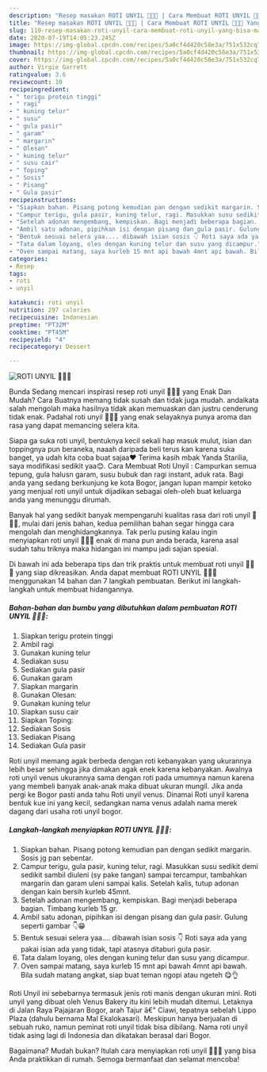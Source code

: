 ```yaml
---
description: "Resep masakan ROTI UNYIL 🥖🌭🥐 | Cara Membuat ROTI UNYIL 🥖🌭🥐 Yang Bisa Manjain Lidah"
title: "Resep masakan ROTI UNYIL 🥖🌭🥐 | Cara Membuat ROTI UNYIL 🥖🌭🥐 Yang Bisa Manjain Lidah"
slug: 119-resep-masakan-roti-unyil-cara-membuat-roti-unyil-yang-bisa-manjain-lidah
date: 2020-07-19T14:05:23.245Z
image: https://img-global.cpcdn.com/recipes/5a0cf4d420c58e3a/751x532cq70/roti-unyil-🥖🌭🥐-foto-resep-utama.jpg
thumbnail: https://img-global.cpcdn.com/recipes/5a0cf4d420c58e3a/751x532cq70/roti-unyil-🥖🌭🥐-foto-resep-utama.jpg
cover: https://img-global.cpcdn.com/recipes/5a0cf4d420c58e3a/751x532cq70/roti-unyil-🥖🌭🥐-foto-resep-utama.jpg
author: Virgie Garrett
ratingvalue: 3.6
reviewcount: 10
recipeingredient:
- " terigu protein tinggi"
- " ragi"
- " kuning telur"
- " susu"
- " gula pasir"
- " garam"
- " margarin"
- " Olesan"
- " kuning telur"
- " susu cair"
- " Toping"
- " Sosis"
- " Pisang"
- " Gula pasir"
recipeinstructions:
- "Siapkan bahan. Pisang potong kemudian pan dengan sedikit margarin. Sosis jg pan sebentar."
- "Campur terigu, gula pasir, kuning telur, ragi. Masukkan susu sedikit demi sedikit sambil diuleni (sy pake tangan) sampai tercampur, tambahkan margarin dan garam uleni sampai kalis. Setelah kalis, tutup adonan dengan kain bersih kurleb 45mnt."
- "Setelah adonan mengembang, kempiskan. Bagi menjadi beberapa bagian. Timbang kurleb 15 gr."
- "Ambil satu adonan, pipihkan isi dengan pisang dan gula pasir. Gulung seperti gambar 👇😁"
- "Bentuk sesuai selera yaa.... dibawah isian sosis 👇 Roti saya ada yang pakai isian ada yang tidak, tapi atasnya ditaburi gula pasir."
- "Tata dalam loyang, oles dengan kuning telur dan susu yang dicampur."
- "Oven sampai matang, saya kurleb 15 mnt api bawah 4mnt api bawah. Bila sudah matang angkat, siap buat teman ngopi atau ngeteh 😋👌"
categories:
- Resep
tags:
- roti
- unyil

katakunci: roti unyil 
nutrition: 297 calories
recipecuisine: Indonesian
preptime: "PT32M"
cooktime: "PT45M"
recipeyield: "4"
recipecategory: Dessert

---
```



![ROTI UNYIL 🥖🌭🥐](https://img-global.cpcdn.com/recipes/5a0cf4d420c58e3a/751x532cq70/roti-unyil-🥖🌭🥐-foto-resep-utama.jpg)

Bunda Sedang mencari inspirasi resep roti unyil 🥖🌭🥐 yang Enak Dan Mudah? Cara Buatnya memang tidak susah dan tidak juga mudah. andaikata salah mengolah maka hasilnya tidak akan memuaskan dan justru cenderung tidak enak. Padahal roti unyil 🥖🌭🥐 yang enak selayaknya punya aroma dan rasa yang dapat memancing selera kita.

Siapa ga suka roti unyil, bentuknya kecil sekali hap masuk mulut, isian dan toppingnya pun beraneka, naaah daripada beli terus kan karena suka banget, ya udah kita coba buat sajaa❤️ Terima kasih mbak Yanda Starilia, saya modifikasi sedikit yaa😊. Cara Membuat Roti Unyil : Campurkan semua tepung, gula halusn garam, susu bubuk dan ragi instant, aduk rata. Bagi anda yang sedang berkunjung ke kota Bogor, jangan lupan mampir ketoko yang menjual roti unyil untuk dijadikan sebagai oleh-oleh buat keluarga anda yang menunggu dirumah.

Banyak hal yang sedikit banyak mempengaruhi kualitas rasa dari roti unyil 🥖🌭🥐, mulai dari jenis bahan, kedua pemilihan bahan segar hingga cara mengolah dan menghidangkannya. Tak perlu pusing kalau ingin menyiapkan roti unyil 🥖🌭🥐 enak di mana pun anda berada, karena asal sudah tahu triknya maka hidangan ini mampu jadi sajian spesial.


Di bawah ini ada beberapa tips dan trik praktis untuk membuat roti unyil 🥖🌭🥐 yang siap dikreasikan. Anda dapat membuat ROTI UNYIL 🥖🌭🥐 menggunakan 14 bahan dan 7 langkah pembuatan. Berikut ini langkah-langkah untuk membuat hidangannya.

<!--inarticleads1-->

##### Bahan-bahan dan bumbu yang dibutuhkan dalam pembuatan ROTI UNYIL 🥖🌭🥐:

1. Siapkan  terigu protein tinggi
1. Ambil  ragi
1. Gunakan  kuning telur
1. Sediakan  susu
1. Sediakan  gula pasir
1. Gunakan  garam
1. Siapkan  margarin
1. Gunakan  Olesan:
1. Gunakan  kuning telur
1. Siapkan  susu cair
1. Siapkan  Toping:
1. Sediakan  Sosis
1. Sediakan  Pisang
1. Sediakan  Gula pasir


Roti unyil memang agak berbeda dengan roti kebanyakan yang ukurannya lebih besar sehingga jika dimakan agak enek karena kebanyakan. Awalnya roti unyil venus ukurannya sama dengan roti pada umumnya namun karena yang membeli banyak anak-anak maka dibuat ukuran mungil. Jika anda pergi ke Bogor pasti anda tahu Roti unyil venus. Dinamai Roti unyil karena bentuk kue ini yang kecil, sedangkan nama venus adalah nama merek dagang dari usaha roti unyil bogor. 

<!--inarticleads2-->

##### Langkah-langkah menyiapkan ROTI UNYIL 🥖🌭🥐:

1. Siapkan bahan. Pisang potong kemudian pan dengan sedikit margarin. Sosis jg pan sebentar.
1. Campur terigu, gula pasir, kuning telur, ragi. Masukkan susu sedikit demi sedikit sambil diuleni (sy pake tangan) sampai tercampur, tambahkan margarin dan garam uleni sampai kalis. Setelah kalis, tutup adonan dengan kain bersih kurleb 45mnt.
1. Setelah adonan mengembang, kempiskan. Bagi menjadi beberapa bagian. Timbang kurleb 15 gr.
1. Ambil satu adonan, pipihkan isi dengan pisang dan gula pasir. Gulung seperti gambar 👇😁
1. Bentuk sesuai selera yaa.... dibawah isian sosis 👇 Roti saya ada yang pakai isian ada yang tidak, tapi atasnya ditaburi gula pasir.
1. Tata dalam loyang, oles dengan kuning telur dan susu yang dicampur.
1. Oven sampai matang, saya kurleb 15 mnt api bawah 4mnt api bawah. Bila sudah matang angkat, siap buat teman ngopi atau ngeteh 😋👌


Roti Unyil ini sebebarnya termasuk jenis roti manis dengan ukuran mini. Roti unyil yang dibuat oleh Venus Bakery itu kini lebih mudah ditemui. Letaknya di Jalan Raya Pajajaran Bogor, arah Tajur â€&#34; Ciawi, tepatnya sebelah Lippo Plaza (dahulu bernama Mal Ekalokasari). Meskipun hanya berjualan di sebuah ruko, namun peminat roti unyil tidak bisa dibilang. Nama roti unyil tidak asing lagi di Indonesia dan dikatakan berasal dari Bogor. 

Bagaimana? Mudah bukan? Itulah cara menyiapkan roti unyil 🥖🌭🥐 yang bisa Anda praktikkan di rumah. Semoga bermanfaat dan selamat mencoba!
